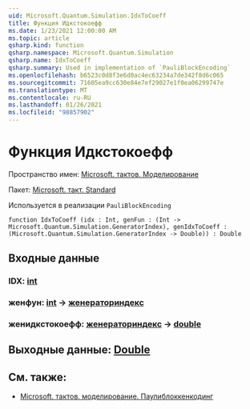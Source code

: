 ```yaml
---
uid: Microsoft.Quantum.Simulation.IdxToCoeff
title: Функция Идкстокоефф
ms.date: 1/23/2021 12:00:00 AM
ms.topic: article
qsharp.kind: function
qsharp.namespace: Microsoft.Quantum.Simulation
qsharp.name: IdxToCoeff
qsharp.summary: Used in implementation of `PauliBlockEncoding`
ms.openlocfilehash: b6523c0d8f3e6d0ac4ec63234a7de342f8d6c065
ms.sourcegitcommit: 71605ea9cc630e84e7ef29027e1f0ea06299747e
ms.translationtype: MT
ms.contentlocale: ru-RU
ms.lasthandoff: 01/26/2021
ms.locfileid: "98857902"
---
```

# <a name="idxtocoeff-function"></a>Функция Идкстокоефф

Пространство имен: [Microsoft. тактов. Моделирование](xref:Microsoft.Quantum.Simulation)

Пакет: [Microsoft. такт. Standard](https://nuget.org/packages/Microsoft.Quantum.Standard)


Используется в реализации `PauliBlockEncoding`

```qsharp
function IdxToCoeff (idx : Int, genFun : (Int -> Microsoft.Quantum.Simulation.GeneratorIndex), genIdxToCoeff : (Microsoft.Quantum.Simulation.GeneratorIndex -> Double)) : Double
```


## <a name="input"></a>Входные данные

### <a name="idx--int"></a>IDX: [int](xref:microsoft.quantum.lang-ref.int)




### <a name="genfun--int---generatorindex"></a>женфун: [int](xref:microsoft.quantum.lang-ref.int) -> [женераториндекс](xref:Microsoft.Quantum.Simulation.GeneratorIndex)




### <a name="genidxtocoeff--generatorindex---double"></a>женидкстокоефф: [женераториндекс](xref:Microsoft.Quantum.Simulation.GeneratorIndex) -> [double](xref:microsoft.quantum.lang-ref.double)





## <a name="output--double"></a>Выходные данные: [Double](xref:microsoft.quantum.lang-ref.double)



## <a name="see-also"></a>См. также:

- [Microsoft. тактов. моделирование. Паулиблоккенкодинг](xref:Microsoft.Quantum.Simulation.PauliBlockEncoding)